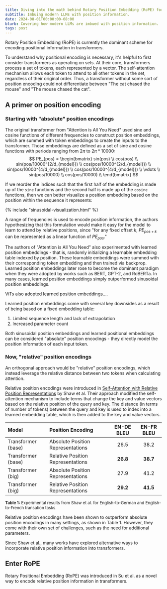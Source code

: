 ```yaml
---
title: Diving into the math behind Rotary Position Embedding (RoPE) for LLMs and ViTs
subtitle: Imbuing modern LLMs with position information.
date: 2024-08-01T00:00:00-08:00
blurb: Covering how modern LLMs are imbued with position information.
tags: post
---
```


Rotary Position Embedding (RoPE) is currently the dominant scheme for encoding positional information in transformers.

To understand why positional encoding is necessary, it's helpful to first consider transformers as operating on sets. At their core, transformers process a set of tokens, each represented by a vector. The self-attention mechanism allows each token to attend to all other tokens in the set, regardless of their original order. Thus, a transformer without some sort of position encoding could not differentiate between "The cat chased the mouse" and "The mouse chased the cat".

## A primer on position encoding

### Starting with "absolute" position encodings
The original transformer from "Attention is All You Need" used sine and cosine functions of different frequencies to construct position embeddings, which are summed with token embeddings to create the inputs to the transformer. Those embeddings are defined as a set of sine and cosine functions with periods ranging from $2\pi$ to $2\pi * 10000$:
$$
PE_{pos} = \begin{bmatrix}
sin(pos) \\
cos(pos) \\
sin(pos/10000^{2/d_{model}}) \\
cos(pos/10000^{2/d_{model}}) \\
sin(pos/10000^{4/d_{model}}) \\
cos(pos/10000^{4/d_{model}}) \\
\vdots \\
sin(pos/10000) \\
cos(pos/10000) \\
\end{bmatrix}
$$

If we reorder the indices such that the first half of the embedding is made up of the `sine` functions and the second half is made up of the `cosine` functions, then we can better visualize a position embedding based on the position within the sequence it represents:

{% include "sinusoidal-visualization.html" %}


A range of frequencies is used to encode position information, the authors hypothesizing that this formulation would make it easy for the model to learn to attend by relative positions, since "for any fixed offset $k$, $PE_{pos+k}$ can be represented as a linear function of $PE_{pos}$."

The authors of "Attention is All You Need" also experimented with learned position embeddings - that is, randomly initializing a learnable embedding table indexed by position. These learnable embeddings were summed with their corresponding token embedding and then trained via backprop. Learned position embeddings later rose to become the dominant paradigm when they were adopted by works such as BERT, GPT-2, and RoBERTa. In many cases, learned position embeddings simply outperformed sinusoidal position embeddings.

ViTs also adopted learned position embeddings....

Learned position embeddings come with several key downsides as a result of being based on a fixed embedding table:
1. Limited sequence length and lack of extrapolation
2. Increased parameter count

Both sinusoidal position embeddings and learned positional embeddings can be considered "absolute" position encodings - they directly model the position information of each input token.

### Now, "relative" position encodings
An orthogonal approach would be "relative" position encodings, which instead leverage the relative distance between two tokens when calculating attention.

Relative position encodings were introduced in [Self-Attention with Relative Position Representations](https://arxiv.org/pdf/1803.02155) by Shaw et al. Their approach modified the self-attention mechanism to include terms that change the key and value vectors based on the relative position of the query and key. The distance (in terms of number of tokens) between the query and key is used to index into a learned embedding table, which is then added to the key and value vectors.
<!-- TODO: Explain the attention mechanism in a bit more detail? -->

| Model              | Position Encoding                    | EN-DE BLEU | EN-FR BLEU |
|:-------------------|:-------------------------------------|:----------:|:----------:|
| Transformer (base) | Absolute Position Representations    |    26.5    |    38.2    |
| Transformer (base) | Relative Position Representations    |    **26.8**    |    **38.7**    |
| Transformer (big)  | Absolute Position Representations    |    27.9    |    41.2    |
| Transformer (big)  | Relative Position Representations    |    **29.2**    |    **41.5**    |
<span style="font-size: small;">**Table 1:** Experimental results from Shaw et al. for English-to-German and English-to-French transation tasks.</span>

Relative position encodings have been shown to outperform absolute position encodings in many settings, as shown in Table 1. However, they come with their own set of challenges, such as the need for additional parameters.
<!-- TODO: expand upon clipping long range dependencies and storing large numbers of embeddings -->

Since Shaw et al., many works have explored alternative ways to incorporate relative position information into transformers.
<!-- TODO: expand upon clipping long range dependencies and storing large numbers of embeddings -->

## Enter RoPE
Rotary Positional Embedding (RoPE) was introduced in Su et al. as a novel way to encode relative position information in transformers.
